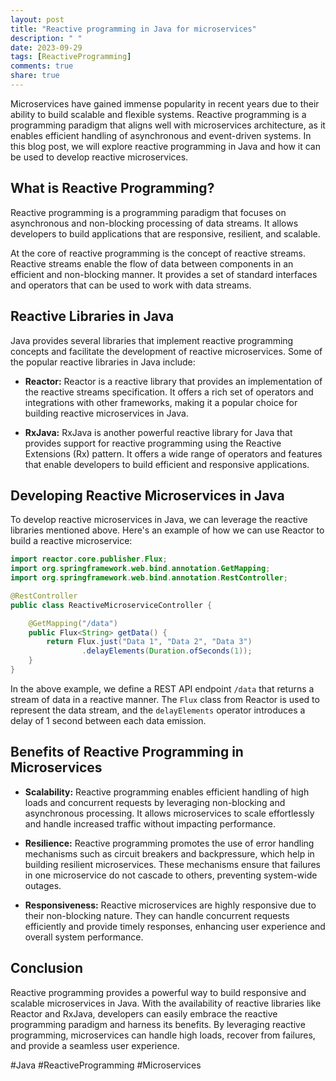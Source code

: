 ```yaml
---
layout: post
title: "Reactive programming in Java for microservices"
description: " "
date: 2023-09-29
tags: [ReactiveProgramming]
comments: true
share: true
---
```


Microservices have gained immense popularity in recent years due to their ability to build scalable and flexible systems. Reactive programming is a programming paradigm that aligns well with microservices architecture, as it enables efficient handling of asynchronous and event-driven systems. In this blog post, we will explore reactive programming in Java and how it can be used to develop reactive microservices.

## What is Reactive Programming?

Reactive programming is a programming paradigm that focuses on asynchronous and non-blocking processing of data streams. It allows developers to build applications that are responsive, resilient, and scalable. 

At the core of reactive programming is the concept of reactive streams. Reactive streams enable the flow of data between components in an efficient and non-blocking manner. It provides a set of standard interfaces and operators that can be used to work with data streams.

## Reactive Libraries in Java

Java provides several libraries that implement reactive programming concepts and facilitate the development of reactive microservices. Some of the popular reactive libraries in Java include:

- **Reactor:** Reactor is a reactive library that provides an implementation of the reactive streams specification. It offers a rich set of operators and integrations with other frameworks, making it a popular choice for building reactive microservices in Java.

- **RxJava:** RxJava is another powerful reactive library for Java that provides support for reactive programming using the Reactive Extensions (Rx) pattern. It offers a wide range of operators and features that enable developers to build efficient and responsive applications.

## Developing Reactive Microservices in Java

To develop reactive microservices in Java, we can leverage the reactive libraries mentioned above. Here's an example of how we can use Reactor to build a reactive microservice:

```java
import reactor.core.publisher.Flux;
import org.springframework.web.bind.annotation.GetMapping;
import org.springframework.web.bind.annotation.RestController;

@RestController
public class ReactiveMicroserviceController {

    @GetMapping("/data")
    public Flux<String> getData() {
        return Flux.just("Data 1", "Data 2", "Data 3")
                .delayElements(Duration.ofSeconds(1));
    }
}
```

In the above example, we define a REST API endpoint `/data` that returns a stream of data in a reactive manner. The `Flux` class from Reactor is used to represent the data stream, and the `delayElements` operator introduces a delay of 1 second between each data emission.

## Benefits of Reactive Programming in Microservices

- **Scalability:** Reactive programming enables efficient handling of high loads and concurrent requests by leveraging non-blocking and asynchronous processing. It allows microservices to scale effortlessly and handle increased traffic without impacting performance.

- **Resilience:** Reactive programming promotes the use of error handling mechanisms such as circuit breakers and backpressure, which help in building resilient microservices. These mechanisms ensure that failures in one microservice do not cascade to others, preventing system-wide outages.

- **Responsiveness:** Reactive microservices are highly responsive due to their non-blocking nature. They can handle concurrent requests efficiently and provide timely responses, enhancing user experience and overall system performance.

## Conclusion

Reactive programming provides a powerful way to build responsive and scalable microservices in Java. With the availability of reactive libraries like Reactor and RxJava, developers can easily embrace the reactive programming paradigm and harness its benefits. By leveraging reactive programming, microservices can handle high loads, recover from failures, and provide a seamless user experience.

#Java #ReactiveProgramming #Microservices